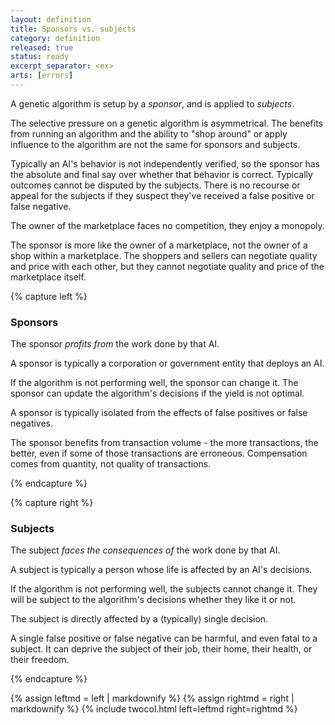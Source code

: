 ```yaml
---
layout: definition
title: Sponsors vs. subjects
category: definition
released: true
status: ready
excerpt_separator: <ex>
arts: [errors]
---
```


A genetic algorithm is setup by a *sponsor*, and is applied to
*subjects*.

The selective pressure on a genetic algorithm is asymmetrical. The
benefits from running an algorithm and the ability to "shop around" or
apply influence to the algorithm are not the same for sponsors and
subjects.

Typically an AI's behavior is not independently verified, so the
sponsor has the absolute and final say over whether that behavior is
correct.  Typically outcomes cannot be disputed by the subjects. There
is no recourse or appeal for the subjects if they suspect they've
received a false positive or false negative.

The owner of the marketplace faces no competition, they enjoy a monopoly.

The sponsor is more like the owner of a marketplace, not the owner of
a shop within a marketplace.  The shoppers and sellers can negotiate
quality and price with each other, but they cannot negotiate quality
and price of the marketplace itself.



{% capture left %}

### Sponsors 

The sponsor *profits from* the work done by that AI.

A sponsor is typically a corporation or government entity that deploys an AI.

If the algorithm is not performing well, the sponsor can change it. The sponsor
can update the algorithm's decisions if the yield is not optimal.

A sponsor is typically isolated from the effects of false positives or
false negatives.

The sponsor benefits from transaction volume - the
more transactions, the better, even if some of those transactions are
erroneous.  Compensation comes from quantity, not quality of
transactions.


{% endcapture %}

{% capture right %}

### Subjects

The subject *faces the consequences of* the work done by that AI.

A subject is typically a person whose life is affected by an AI's decisions.

If the algorithm is not performing well, the subjects cannot change it. They will
be subject to the algorithm's decisions whether they like it or not.

The subject is directly affected by a (typically) single decision.

A single false positive or false negative can be harmful, and even
fatal to a subject. It can deprive the subject of their job, their
home, their health, or their freedom.

{% endcapture %}

{% assign leftmd = left | markdownify %}
{% assign rightmd = right | markdownify %}
{% include twocol.html left=leftmd right=rightmd %}
